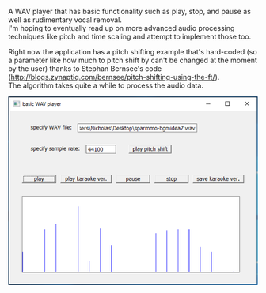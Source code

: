 A WAV player that has basic functionality such as play, stop, and pause as well as rudimentary vocal removal.    
I'm hoping to eventually read up on more advanced audio processing techniques like pitch and time scaling and attempt to implement those too.    
    
Right now the application has a pitch shifting example that's hard-coded (so a parameter like how much to pitch shift by can't be changed at the moment by the user) thanks to Stephan Bernsee's code (http://blogs.zynaptiq.com/bernsee/pitch-shifting-using-the-ft/).    
The algorithm takes quite a while to process the audio data.    
    
![basic wav player screenshot](screenshot.png "basic wav player")    